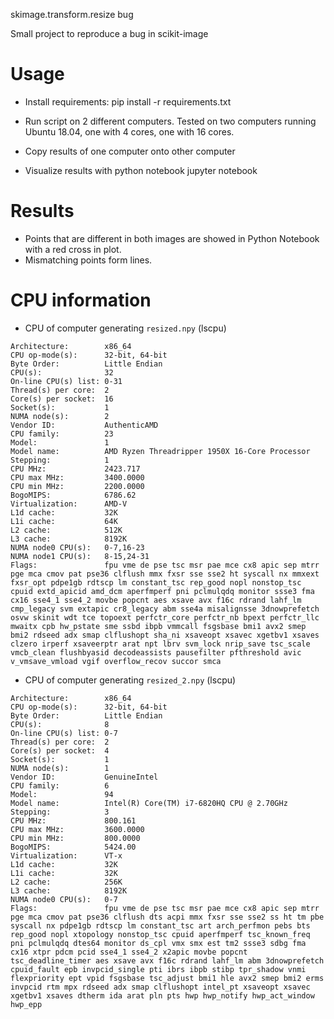 skimage.transform.resize bug

Small project to reproduce a bug in scikit-image

Usage
=====

* Install requirements:
  pip install -r requirements.txt

* Run script on 2 different computers. Tested on two computers running Ubuntu 18.04, one with 4 cores, one with 16 cores.

* Copy results of one computer onto other computer

* Visualize results with python notebook
  jupyter notebook

Results
=======

* Points that are different in both images are showed in Python Notebook with a red cross in plot.
* Mismatching points form lines.

CPU information
===============

* CPU of computer generating `resized.npy` (lscpu)
```
Architecture:        x86_64
CPU op-mode(s):      32-bit, 64-bit
Byte Order:          Little Endian
CPU(s):              32
On-line CPU(s) list: 0-31
Thread(s) per core:  2
Core(s) per socket:  16
Socket(s):           1
NUMA node(s):        2
Vendor ID:           AuthenticAMD
CPU family:          23
Model:               1
Model name:          AMD Ryzen Threadripper 1950X 16-Core Processor
Stepping:            1
CPU MHz:             2423.717
CPU max MHz:         3400.0000
CPU min MHz:         2200.0000
BogoMIPS:            6786.62
Virtualization:      AMD-V
L1d cache:           32K
L1i cache:           64K
L2 cache:            512K
L3 cache:            8192K
NUMA node0 CPU(s):   0-7,16-23
NUMA node1 CPU(s):   8-15,24-31
Flags:               fpu vme de pse tsc msr pae mce cx8 apic sep mtrr pge mca cmov pat pse36 clflush mmx fxsr sse sse2 ht syscall nx mmxext fxsr_opt pdpe1gb rdtscp lm constant_tsc rep_good nopl nonstop_tsc cpuid extd_apicid amd_dcm aperfmperf pni pclmulqdq monitor ssse3 fma cx16 sse4_1 sse4_2 movbe popcnt aes xsave avx f16c rdrand lahf_lm cmp_legacy svm extapic cr8_legacy abm sse4a misalignsse 3dnowprefetch osvw skinit wdt tce topoext perfctr_core perfctr_nb bpext perfctr_llc mwaitx cpb hw_pstate sme ssbd ibpb vmmcall fsgsbase bmi1 avx2 smep bmi2 rdseed adx smap clflushopt sha_ni xsaveopt xsavec xgetbv1 xsaves clzero irperf xsaveerptr arat npt lbrv svm_lock nrip_save tsc_scale vmcb_clean flushbyasid decodeassists pausefilter pfthreshold avic v_vmsave_vmload vgif overflow_recov succor smca
```

* CPU of computer generating `resized_2.npy` (lscpu)
```
Architecture:        x86_64
CPU op-mode(s):      32-bit, 64-bit
Byte Order:          Little Endian
CPU(s):              8
On-line CPU(s) list: 0-7
Thread(s) per core:  2
Core(s) per socket:  4
Socket(s):           1
NUMA node(s):        1
Vendor ID:           GenuineIntel
CPU family:          6
Model:               94
Model name:          Intel(R) Core(TM) i7-6820HQ CPU @ 2.70GHz
Stepping:            3
CPU MHz:             800.161
CPU max MHz:         3600.0000
CPU min MHz:         800.0000
BogoMIPS:            5424.00
Virtualization:      VT-x
L1d cache:           32K
L1i cache:           32K
L2 cache:            256K
L3 cache:            8192K
NUMA node0 CPU(s):   0-7
Flags:               fpu vme de pse tsc msr pae mce cx8 apic sep mtrr pge mca cmov pat pse36 clflush dts acpi mmx fxsr sse sse2 ss ht tm pbe syscall nx pdpe1gb rdtscp lm constant_tsc art arch_perfmon pebs bts rep_good nopl xtopology nonstop_tsc cpuid aperfmperf tsc_known_freq pni pclmulqdq dtes64 monitor ds_cpl vmx smx est tm2 ssse3 sdbg fma cx16 xtpr pdcm pcid sse4_1 sse4_2 x2apic movbe popcnt tsc_deadline_timer aes xsave avx f16c rdrand lahf_lm abm 3dnowprefetch cpuid_fault epb invpcid_single pti ibrs ibpb stibp tpr_shadow vnmi flexpriority ept vpid fsgsbase tsc_adjust bmi1 hle avx2 smep bmi2 erms invpcid rtm mpx rdseed adx smap clflushopt intel_pt xsaveopt xsavec xgetbv1 xsaves dtherm ida arat pln pts hwp hwp_notify hwp_act_window hwp_epp
```

